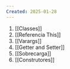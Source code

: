 ```yaml
---
Created: 2025-01-28
---
```

1. [[Classes]]
2. [[Referencia This]]
3. [[Varargs]]
4. [[Getter and Setter]]
5. [[Sobrecarga]]
6. [[Construtores]]